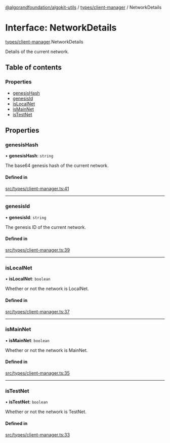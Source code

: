 [@algorandfoundation/algokit-utils](../README.md) / [types/client-manager](../modules/types_client_manager.md) / NetworkDetails

# Interface: NetworkDetails

[types/client-manager](../modules/types_client_manager.md).NetworkDetails

Details of the current network.

## Table of contents

### Properties

- [genesisHash](types_client_manager.NetworkDetails.md#genesishash)
- [genesisId](types_client_manager.NetworkDetails.md#genesisid)
- [isLocalNet](types_client_manager.NetworkDetails.md#islocalnet)
- [isMainNet](types_client_manager.NetworkDetails.md#ismainnet)
- [isTestNet](types_client_manager.NetworkDetails.md#istestnet)

## Properties

### genesisHash

• **genesisHash**: `string`

The base64 genesis hash of the current network.

#### Defined in

[src/types/client-manager.ts:41](https://github.com/algorandfoundation/algokit-utils-ts/blob/main/src/types/client-manager.ts#L41)

___

### genesisId

• **genesisId**: `string`

The genesis ID of the current network.

#### Defined in

[src/types/client-manager.ts:39](https://github.com/algorandfoundation/algokit-utils-ts/blob/main/src/types/client-manager.ts#L39)

___

### isLocalNet

• **isLocalNet**: `boolean`

Whether or not the network is LocalNet.

#### Defined in

[src/types/client-manager.ts:37](https://github.com/algorandfoundation/algokit-utils-ts/blob/main/src/types/client-manager.ts#L37)

___

### isMainNet

• **isMainNet**: `boolean`

Whether or not the network is MainNet.

#### Defined in

[src/types/client-manager.ts:35](https://github.com/algorandfoundation/algokit-utils-ts/blob/main/src/types/client-manager.ts#L35)

___

### isTestNet

• **isTestNet**: `boolean`

Whether or not the network is TestNet.

#### Defined in

[src/types/client-manager.ts:33](https://github.com/algorandfoundation/algokit-utils-ts/blob/main/src/types/client-manager.ts#L33)

